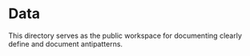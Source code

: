 
# Data

This directory serves as the public workspace for documenting clearly define and document antipatterns.
